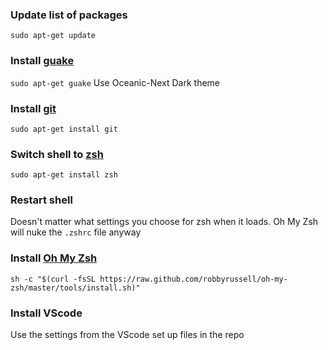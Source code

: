 ### Update list of packages
`sudo apt-get update`

### Install [guake](http://guake-project.org/)
`sudo apt-get guake`
Use Oceanic-Next Dark theme

### Install [git](https://git-scm.com/docs/git)
`sudo apt-get install git`

### Switch shell to [zsh](https://github.com/robbyrussell/oh-my-zsh/wiki/Installing-ZSH)
`sudo apt-get install zsh`

### Restart shell
Doesn't matter what settings you choose for zsh when it loads.
Oh My Zsh will nuke the `.zshrc` file anyway

### Install [Oh My Zsh](https://ohmyz.sh/)
`sh -c "$(curl -fsSL https://raw.github.com/robbyrussell/oh-my-zsh/master/tools/install.sh)"`

### Install VScode
Use the settings from the VScode set up files in the repo
